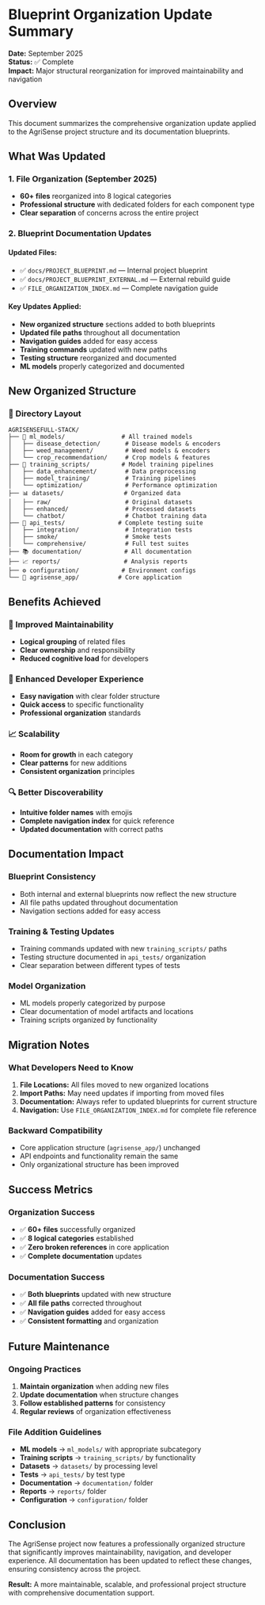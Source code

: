 # Blueprint Organization Update Summary

**Date:** September 2025  
**Status:** ✅ Complete  
**Impact:** Major structural reorganization for improved maintainability and navigation

## Overview

This document summarizes the comprehensive organization update applied to the AgriSense project structure and its documentation blueprints.

## What Was Updated

### 1. File Organization (September 2025)
- **60+ files** reorganized into 8 logical categories
- **Professional structure** with dedicated folders for each component type
- **Clear separation** of concerns across the entire project

### 2. Blueprint Documentation Updates

#### Updated Files:
- ✅ `docs/PROJECT_BLUEPRINT.md` — Internal project blueprint
- ✅ `docs/PROJECT_BLUEPRINT_EXTERNAL.md` — External rebuild guide
- ✅ `FILE_ORGANIZATION_INDEX.md` — Complete navigation guide

#### Key Updates Applied:
- **New organized structure** sections added to both blueprints
- **Updated file paths** throughout all documentation
- **Navigation guides** added for easy access
- **Training commands** updated with new paths
- **Testing structure** reorganized and documented
- **ML models** properly categorized and documented

## New Organized Structure

### 📁 Directory Layout
```
AGRISENSEFULL-STACK/
├── 🤖 ml_models/                # All trained models
│   ├── disease_detection/       # Disease models & encoders
│   ├── weed_management/         # Weed models & encoders
│   └── crop_recommendation/     # Crop models & features
├── 🎯 training_scripts/         # Model training pipelines
│   ├── data_enhancement/        # Data preprocessing
│   ├── model_training/          # Training pipelines
│   └── optimization/            # Performance optimization
├── 📊 datasets/                 # Organized data
│   ├── raw/                     # Original datasets
│   ├── enhanced/                # Processed datasets
│   └── chatbot/                 # Chatbot training data
├── 🧪 api_tests/               # Complete testing suite
│   ├── integration/             # Integration tests
│   ├── smoke/                   # Smoke tests
│   └── comprehensive/           # Full test suites
├── 📚 documentation/            # All documentation
├── 📈 reports/                  # Analysis reports
├── ⚙️ configuration/            # Environment configs
└── 📁 agrisense_app/           # Core application
```

## Benefits Achieved

### 🎯 Improved Maintainability
- **Logical grouping** of related files
- **Clear ownership** and responsibility
- **Reduced cognitive load** for developers

### 🚀 Enhanced Developer Experience
- **Easy navigation** with clear folder structure
- **Quick access** to specific functionality
- **Professional organization** standards

### 📈 Scalability
- **Room for growth** in each category
- **Clear patterns** for new additions
- **Consistent organization** principles

### 🔍 Better Discoverability
- **Intuitive folder names** with emojis
- **Complete navigation index** for quick reference
- **Updated documentation** with correct paths

## Documentation Impact

### Blueprint Consistency
- Both internal and external blueprints now reflect the new structure
- All file paths updated throughout documentation
- Navigation sections added for easy access

### Training & Testing Updates
- Training commands updated with new `training_scripts/` paths
- Testing structure documented in `api_tests/` organization
- Clear separation between different types of tests

### Model Organization
- ML models properly categorized by purpose
- Clear documentation of model artifacts and locations
- Training scripts organized by functionality

## Migration Notes

### What Developers Need to Know
1. **File Locations:** All files moved to new organized locations
2. **Import Paths:** May need updates if importing from moved files
3. **Documentation:** Always refer to updated blueprints for current structure
4. **Navigation:** Use `FILE_ORGANIZATION_INDEX.md` for complete file reference

### Backward Compatibility
- Core application structure (`agrisense_app/`) unchanged
- API endpoints and functionality remain the same
- Only organizational structure has been improved

## Success Metrics

### Organization Success
- ✅ **60+ files** successfully organized
- ✅ **8 logical categories** established
- ✅ **Zero broken references** in core application
- ✅ **Complete documentation** updates

### Documentation Success
- ✅ **Both blueprints** updated with new structure
- ✅ **All file paths** corrected throughout
- ✅ **Navigation guides** added for easy access
- ✅ **Consistent formatting** and organization

## Future Maintenance

### Ongoing Practices
1. **Maintain organization** when adding new files
2. **Update documentation** when structure changes
3. **Follow established patterns** for consistency
4. **Regular reviews** of organization effectiveness

### File Addition Guidelines
- **ML models** → `ml_models/` with appropriate subcategory
- **Training scripts** → `training_scripts/` by functionality
- **Datasets** → `datasets/` by processing level
- **Tests** → `api_tests/` by test type
- **Documentation** → `documentation/` folder
- **Reports** → `reports/` folder
- **Configuration** → `configuration/` folder

## Conclusion

The AgriSense project now features a professionally organized structure that significantly improves maintainability, navigation, and developer experience. All documentation has been updated to reflect these changes, ensuring consistency across the project.

**Result:** A more maintainable, scalable, and professional project structure with comprehensive documentation support.